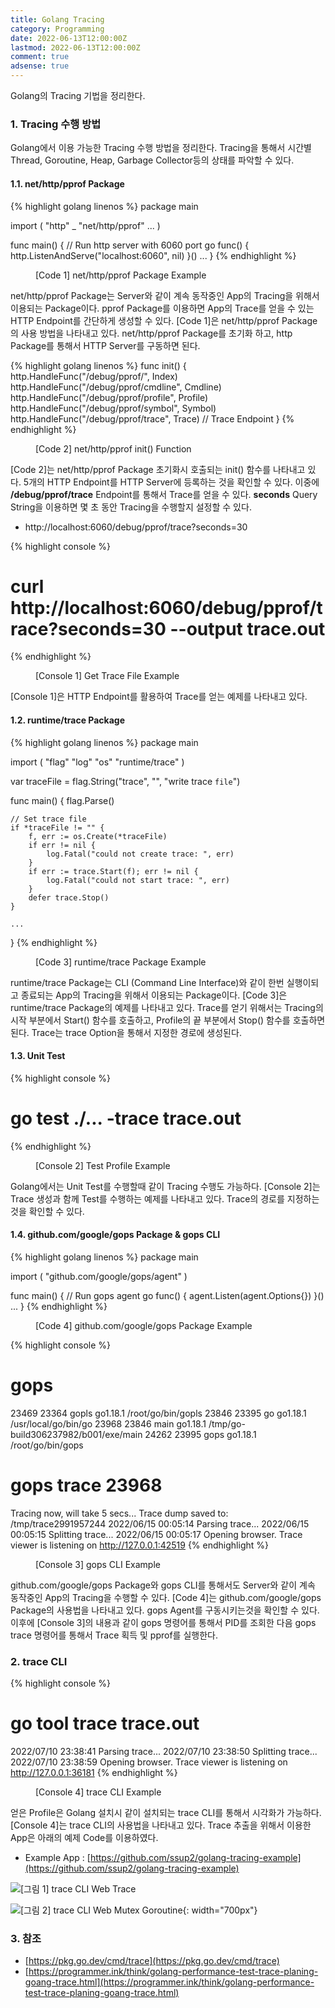 ```yaml
---
title: Golang Tracing
category: Programming
date: 2022-06-13T12:00:00Z
lastmod: 2022-06-13T12:00:00Z
comment: true
adsense: true
---
```


Golang의 Tracing 기법을 정리한다.

### 1. Tracing 수행 방법

Golang에서 이용 가능한 Tracing 수행 방법을 정리한다. Tracing을 통해서 시간별 Thread, Goroutine, Heap, Garbage Collector등의 상태를 파악할 수 있다.

#### 1.1. net/http/pprof Package

{% highlight golang linenos %}
package main

import (
    "http"
	_ "net/http/pprof"
    ...
)

func main() {
    // Run http server with 6060 port
	go func() {
		http.ListenAndServe("localhost:6060", nil)
	}()
    ...
}
{% endhighlight %}
<figure>
<figcaption class="caption">[Code 1] net/http/pprof Package Example</figcaption>
</figure>

net/http/pprof Package는 Server와 같이 계속 동작중인 App의 Tracing을 위해서 이용되는 Package이다. pprof Package를 이용하면 App의 Trace를 얻을 수 있는 HTTP Endpoint를 간단하게 생성할 수 있다. [Code 1]은 net/http/pprof Package의 사용 방법을 나타내고 있다. net/http/pprof Package를 초기화 하고, http Package를 통해서 HTTP Server를 구동하면 된다.

{% highlight golang linenos %}
func init() {
	http.HandleFunc("/debug/pprof/", Index)
	http.HandleFunc("/debug/pprof/cmdline", Cmdline)
	http.HandleFunc("/debug/pprof/profile", Profile)
	http.HandleFunc("/debug/pprof/symbol", Symbol)
	http.HandleFunc("/debug/pprof/trace", Trace) // Trace Endpoint
}
{% endhighlight %}
<figure>
<figcaption class="caption">[Code 2] net/http/pprof init() Function</figcaption>
</figure>

[Code 2]는 net/http/pprof Package 초기화시 호출되는 init() 함수를 나타내고 있다. 5개의 HTTP Endpoint를 HTTP Server에 등록하는 것을 확인할 수 있다. 이중에 **/debug/pprof/trace** Endpoint를 통해서 Trace를 얻을 수 있다. **seconds** Query String을 이용하면 몇 초 동안 Tracing을 수행할지 설정할 수 있다.

* http://localhost:6060/debug/pprof/trace?seconds=30

{% highlight console %}
# curl http://localhost:6060/debug/pprof/trace\?seconds\=30 --output trace.out
{% endhighlight %}
<figure>
<figcaption class="caption">[Console 1] Get Trace File Example</figcaption>
</figure>

[Console 1]은 HTTP Endpoint를 활용하여 Trace를 얻는 예제를 나타내고 있다.

#### 1.2. runtime/trace Package

{% highlight golang linenos %}
package main

import (
	"flag"
	"log"
	"os"
	"runtime/trace"
)

var traceFile = flag.String("trace", "", "write trace `file`")

func main() {
	flag.Parse()

	// Set trace file
	if *traceFile != "" {
		f, err := os.Create(*traceFile)
		if err != nil {
			log.Fatal("could not create trace: ", err)
		}
		if err := trace.Start(f); err != nil {
			log.Fatal("could not start trace: ", err)
		}
		defer trace.Stop()
	}

    ...
}
{% endhighlight %}
<figure>
<figcaption class="caption">[Code 3] runtime/trace Package Example</figcaption>
</figure>

runtime/trace Package는 CLI (Command Line Interface)와 같이 한번 실행이되고 종료되는 App의 Tracing을 위해서 이용되는 Package이다. [Code 3]은 runtime/trace Package의 예제를 나타내고 있다. Trace를 얻기 위해서는 Tracing의 시작 부분에서 Start() 함수를 호출하고, Profile의 끝 부분에서 Stop() 함수를 호출하면 된다. Trace는 trace Option을 통해서 지정한 경로에 생성된다.

#### 1.3. Unit Test

{% highlight console %}
# go test ./... -trace trace.out 
{% endhighlight %}
<figure>
<figcaption class="caption">[Console 2] Test Profile Example</figcaption>
</figure>

Golang에서는 Unit Test를 수행할때 같이 Tracing 수행도 가능하다. [Console 2]는 Trace 생성과 함께 Test를 수행하는 예제를 나타내고 있다. Trace의 경로를 지정하는 것을 확인할 수 있다.

#### 1.4. github.com/google/gops Package & gops CLI

{% highlight golang linenos %}
package main

import (
	"github.com/google/gops/agent"
)

func main() {
    // Run gops agent
	go func() {
		agent.Listen(agent.Options{})
	}()
	...
}
{% endhighlight %}
<figure>
<figcaption class="caption">[Code 4] github.com/google/gops Package Example</figcaption>
</figure>

{% highlight console %}
# gops
23469 23364 gopls  go1.18.1 /root/go/bin/gopls
23846 23395 go     go1.18.1 /usr/local/go/bin/go
23968 23846 main   go1.18.1 /tmp/go-build306237982/b001/exe/main
24262 23995 gops   go1.18.1 /root/go/bin/gops

# gops trace 23968
Tracing now, will take 5 secs...
Trace dump saved to: /tmp/trace2991957244
2022/06/15 00:05:14 Parsing trace...
2022/06/15 00:05:15 Splitting trace...
2022/06/15 00:05:17 Opening browser. Trace viewer is listening on http://127.0.0.1:42519
{% endhighlight %}
<figure>
<figcaption class="caption">[Console 3] gops CLI Example</figcaption>
</figure>

github.com/google/gops Package와 gops CLI를 통해서도 Server와 같이 계속 동작중인 App의 Tracing을 수행할 수 있다. [Code 4]는 github.com/google/gops Package의 사용법을 나타내고 있다. gops Agent를 구동시키는것을 확인할 수 있다. 이후에 [Console 3]의 내용과 같이 gops 명령어를 통해서 PID를 조회한 다음 gops trace 명령어를 통해서 Trace 획득 및 pprof를 실행한다.

### 2. trace CLI

{% highlight console %}
# go tool trace trace.out
2022/07/10 23:38:41 Parsing trace...
2022/07/10 23:38:50 Splitting trace...
2022/07/10 23:38:59 Opening browser. Trace viewer is listening on http://127.0.0.1:36181
{% endhighlight %}
<figure>
<figcaption class="caption">[Console 4] trace CLI Example</figcaption>
</figure>

얻은 Profile은 Golang 설치시 같이 설치되는 trace CLI를 통해서 시각화가 가능하다. [Console 4]는 trace CLI의 사용법을 나타내고 있다. Trace 추출을 위해서 이용한 App은 아래의 예제 Code를 이용하였다.

* Example App : [https://github.com/ssup2/golang-tracing-example](https://github.com/ssup2/golang-tracing-example)

![[그림 1] trace CLI Web Trace]({{site.baseurl}}/images/programming/Golang_Tracing/trace_CLI_Web_Trace.PNG)

![[그림 2] trace CLI Web Mutex Goroutine]({{site.baseurl}}/images/programming/Golang_Tracing/trace_CLI_Web_Goroutine_Mutex01.PNG){: width="700px"}

### 3. 참조

* [https://pkg.go.dev/cmd/trace](https://pkg.go.dev/cmd/trace)
* [https://programmer.ink/think/golang-performance-test-trace-planing-goang-trace.html](https://programmer.ink/think/golang-performance-test-trace-planing-goang-trace.html)